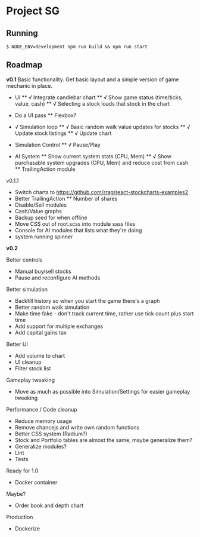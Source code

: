 # Project SG


## Running
```
$ NODE_ENV=development npm run build && npm run start
```


## Roadmap

**v0.1**
Basic functionality. Get basic layout and a simple version of game mechanic in place.

* UI
** √ Integrate candlebar chart
** √ Show game status (time/ticks, value, cash)
** √ Selecting a stock loads that stock in the chart
* Do a UI pass
** Flexbox?

* √ Simulation loop
** √ Basic random walk value updates for stocks
** √ Update stock listings
** √ Update chart

* Simulation Control
** √ Pause/Play

* AI System
** Show current system stats (CPU, Mem)
** √ Show purchasable system upgrades (CPU, Mem) and reduce cost from cash
** TrailingAction module

v0.1.1
* Switch charts to https://github.com/rrag/react-stockcharts-examples2
* Better TrailingAction
** Number of shares
* Disable/Sell modules
* Cash/Value graphs
* Backup seed for when offline
* Move CSS out of root.scss into module sass files
* Console for AI modules that lists what they're doing
* system running spinner


**v0.2**


Better controls
* Manual buy/sell stocks
* Pause and reconfigure AI methods

Better simulation
* Backfill history so when you start the game there's a graph
* Better random walk simulation
* Make time fake - don't track current time, rather use tick count plus start time
* Add support for multiple exchanges
* Add capital gains tax

Better UI
* Add volume to chart
* UI cleanup
* Filter stock list

Gameplay tweaking
* Move as much as possible into Simulation/Settings for easier gameplay tweeking

Performance / Code cleanup
* Reduce memory usage
* Remove chancejs and write own random functions
* Better CSS system (Radium?)
* Stock and Portfolio tables are almost the same, maybe generalize them?
* Generalize modules?
* Lint
* Tests

Ready for 1.0
* Docker container

Maybe?
* Order book and depth chart

Production
* Dockerize
